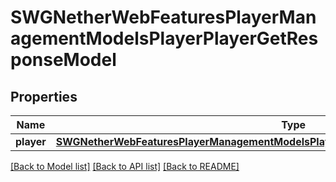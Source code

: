 # SWGNetherWebFeaturesPlayerManagementModelsPlayerPlayerGetResponseModel

## Properties
Name | Type | Description | Notes
------------ | ------------- | ------------- | -------------
**player** | [**SWGNetherWebFeaturesPlayerManagementModelsPlayerPlayerGetResponseModelPlayerEntry***](SWGNetherWebFeaturesPlayerManagementModelsPlayerPlayerGetResponseModelPlayerEntry.md) |  | [optional] 

[[Back to Model list]](../README.md#documentation-for-models) [[Back to API list]](../README.md#documentation-for-api-endpoints) [[Back to README]](../README.md)


